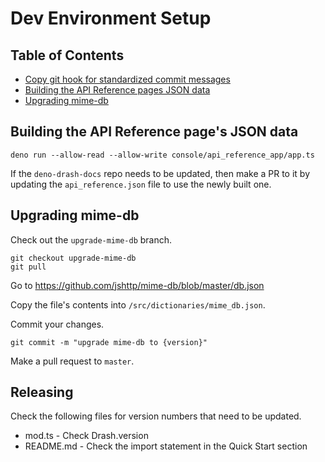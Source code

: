 # Dev Environment Setup

## Table of Contents

* [Copy git hook for standardized commit messages](#copy-git-hook-for-standardized-commit-messages)
* [Building the API Reference pages JSON data](#building-the-api-reference-pages-json-data)
* [Upgrading mime-db](#upgrading-mime-db)

## Building the API Reference page's JSON data

```shell
deno run --allow-read --allow-write console/api_reference_app/app.ts
```

If the `deno-drash-docs` repo needs to be updated, then make a PR to it by updating the `api_reference.json` file to use the newly built one.

## Upgrading mime-db

Check out the `upgrade-mime-db` branch.

```
git checkout upgrade-mime-db
git pull
```

Go to https://github.com/jshttp/mime-db/blob/master/db.json

Copy the file's contents into `/src/dictionaries/mime_db.json`.

Commit your changes.

```
git commit -m "upgrade mime-db to {version}"
```

Make a pull request to `master`.

## Releasing

Check the following files for version numbers that need to be updated.

* mod.ts - Check Drash.version
* README.md - Check the import statement in the Quick Start section
